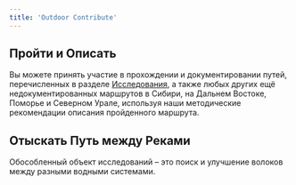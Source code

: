 ```yaml
---
title: 'Outdoor Contribute'
---
```


## Пройти и Описать

Вы можете принять участие в прохождении и документировании путей, перечисленных в разделе [Исследования](/researches), а также любых других ещё недокументированных маршрутов в Сибири, на Дальнем Востоке, Поморье и Северном Урале, используя наши методические рекомендации описания пройденного маршрута.


## Отыскать Путь между Реками

Обособленный объект исследований – это поиск и улучшение волоков между разными водными системами.
